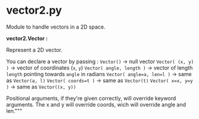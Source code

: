 # vector2.py

Module to handle vectors in a 2D space.

**vector2.Vector :**

  Represent a 2D vector.
  
  You can declare a vector by passing :
  `Vector()` -> null vector
  `Vector( (x, y) )` -> vector of coordinates (`x`, `y`)
  `Vector( angle, length )` -> vector of length `length` pointing towards `angle` in radians
  `Vector( angle=a, len=l )` -> same as `Vector(a, l)`
  `Vector( coords=t )` -> same as `Vector(t)`
  `Vector( x=x, y=y )` -> same as `Vector((x, y))`
  
  Positional arguments, if they're given correctly, will override keyword arguments.
  The x and y will override coords, wich will override angle and len."""
